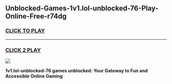 
## Unblocked-Games-1v1.lol-unblocked-76-Play-Online-Free-r74dg
<h3>
<a href="https://premium76.site?title=1v1.lol-unblocked-76&ref=26A">CLICK TO PLAY</a></h3>
<hr>

<h3>
<a href="https://premium76.site?title=1v1.lol-unblocked-76&ref=26A">CLICK 2 PLAY</a>
  
</h3>

<a href="https://premium76.site?title=1v1.lol-unblocked-76&ref=26A"><img src="https://clearcache.store/games.png"></a>


**1v1.lol-unblocked-76 games unblocked: Your Gateway to Fun and Accessible Online Gaming**
